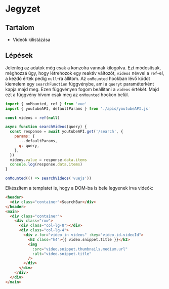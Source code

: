 # Jegyzet

## Tartalom

- Videók kilistázása

## Lépések

Jelenleg az adatok még csak a konzolra vannak kilogolva. Ezt módosítsuk, méghozzá úgy, hogy létrehozok egy reaktív változót, `videos` névvel a `ref`-el, a kezdő érték pedig `null`-ra állítom.
Az `onMounted` hookban lévő kódot kiemelem egy `searchFunction` függvénybe, ami a `queryt` paraméterként kapja majd meg. Ezen függvényen fogom beállítani a `videos` értékét. Majd ezt a függvény hívom csak meg az `onMounted` hookon belül.

```js
import { onMounted, ref } from 'vue'
import { youtubeAPI, defaultParams } from './apis/youtubeAPI.js'

const videos = ref(null)

async function searchVideos(query) {
  const response = await youtubeAPI.get('/search', {
    params: {
      ...defaultParams,
      q: query,
    },
  })
  videos.value = response.data.items
  console.log(response.data.items)
}

onMounted(() => searchVideos('vuejs'))
```

Elkészítem a templatet is, hogy a DOM-ba is bele legyenek írva videók:

```html
<header>
  <div class="container">SearchBar</div>
</header>
<main>
  <div class="container">
    <div class="row">
      <div class="col-lg-8"></div>
      <div class="col-lg-4">
        <div v-for="video in videos" :key="video.id.videoId">
          <h2 class="h4">{{ video.snippet.title }}</h2>
          <img
            :src="video.snippet.thumbnails.medium.url"
            :alt="video.snippet.title"
          />
        </div>
      </div>
    </div>
  </div>
</main>
```
